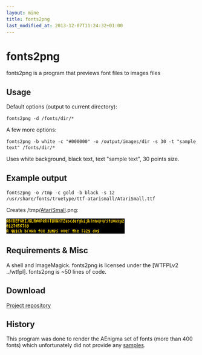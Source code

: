 ```yaml
---
layout: mine
title: fonts2png
last_modified_at: 2013-12-07T11:24:32+01:00
---
```


# fonts2png

fonts2png is a program that previews font files to images files

## Usage ##

Default options (output to current directory):

```
fonts2png -d /fonts/dir/*
```

A few more options:

```
fonts2png -b white -c "#000000" -o /output/images/dir -s 30 -t "sample text" /fonts/dir/*
```

Uses white background, black text, text "sample text", 30 points size.

## Example output ##

```
fonts2png -o /tmp -c gold -b black -s 12 /usr/share/fonts/truetype/ttf-atarismall/AtariSmall.ttf
```

Creates /tmp/[AtariSmall](http://gnu.ethz.ch/linuks.mine.nu/atari/).png:

![Atari sample](AtariSmall.png)

## Requirements & Misc ##

A shell and ImageMagick. fonts2png is licensed under the [WTFPLv2 ../wtfpl]. fonts2png is ~50 lines of code.

## Download ##

[Project repository](https://github.com/hydrargyrum/attic/tree/master/fonts2png)

## History ##

This program was done to render the AEnigma set of fonts (more than 400 fonts) which unfortunately did not provide any [samples](aenigma).

